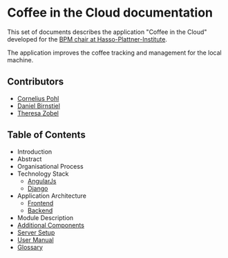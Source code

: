 # Coffee in the Cloud documentation

This set of documents describes the application "Coffee in the Cloud" developed for the [BPM chair at Hasso-Plattner-Institute](https://bpt.hpi.uni-potsdam.de/Public/WebHome).

The application improves the coffee tracking and management for the local machine.


## Contributors

* [Cornelius Pohl](https://github.com/h0rnyc0rny)
* [Daniel Birnstiel](https://github.com/Birne94)
* [Theresa Zobel](https://github.com/threxx)


## Table of Contents

* Introduction
* Abstract
* Organisational Process
* Technology Stack
    * [AngularJs](technology/angular.md)
    * [Django](technology/django.md)
* Application Architecture
    * [Frontend](architecture/frontend.md)
    * [Backend](architecture/backend.md)
* Module Description
* [Additional Components](modules/others.md)
* [Server Setup](setup.md)
* [User Manual](user.md)
* [Glossary](glossary.md)
